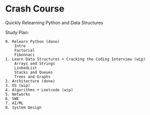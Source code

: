 # Crash Course
Quickly Relearning Python and Data Structures


Study Plan:
```
0. Relearn Python (done)
	Intro
	Factorial 
	Fibonnaci
1. Learn Data Structures + Cracking the Coding Interview (wip)
	Arrays and Strings
	LinkedList 
	Stacks and Queues
	Trees and Graphs 
2. Architecture (done)
3. OS (wip)
4. Algorithms + Leetcode (wip)
5. Networks 
6. SWE 
7. AI/ML 
8. System Design
```

